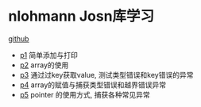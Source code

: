 # nlohmann Josn库学习

[github](https://github.com/nlohmann/json/ )

* [p1](https://github.com/I0gan/mpr/tree/master/c%2B%2B/json_test/p1.cc) 简单添加与打印
* [p2](https://github.com/I0gan/mpr/tree/master/c%2B%2B/json_test/p2.cc) array的使用
* [p3](https://github.com/I0gan/mpr/tree/master/c%2B%2B/json_test/p3.cc) 通过过key获取value, 测试类型错误和key错误的异常
* [p4](https://github.com/I0gan/mpr/tree/master/c%2B%2B/json_test/p4.cc) array的赋值与捕获类型错误和越界错误异常
* [p5](https://github.com/I0gan/mpr/tree/master/c%2B%2B/json_test/p5.cc) pointer 的使用方式, 捕获各种常见异常

